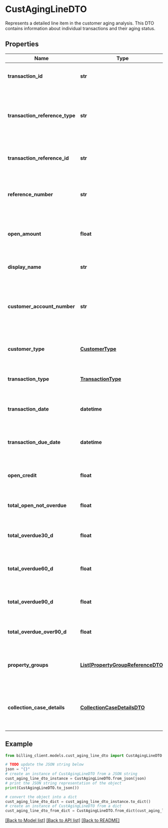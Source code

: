 # CustAgingLineDTO

Represents a detailed line item in the customer aging analysis.  This DTO contains information about individual transactions and their aging status.

## Properties

Name | Type | Description | Notes
------------ | ------------- | ------------- | -------------
**transaction_id** | **str** | The unique identifier of the transaction. | [optional] 
**transaction_reference_type** | **str** | The type of reference for this transaction (e.g., invoice, credit note). | [optional] 
**transaction_reference_id** | **str** | The unique identifier of the referenced transaction. | [optional] 
**reference_number** | **str** | The reference number associated with this transaction. | [optional] 
**open_amount** | **float** | The remaining open amount for this transaction. | [optional] 
**display_name** | **str** | The display name for this transaction. | [optional] 
**customer_account_number** | **str** | The account number of the customer associated with this transaction. | [optional] 
**customer_type** | [**CustomerType**](CustomerType.md) | The type of customer associated with this transaction. | [optional] 
**transaction_type** | [**TransactionType**](TransactionType.md) | The type of transaction (e.g., debit, credit). | [optional] 
**transaction_date** | **datetime** | The date when this transaction was created. | [optional] 
**transaction_due_date** | **datetime** | The date when this transaction is due for payment. | [optional] 
**open_credit** | **float** | The open credit amount for this transaction. | [optional] 
**total_open_not_overdue** | **float** | The amount that is open but not yet overdue. | [optional] 
**total_overdue30_d** | **float** | The amount overdue between 0 and 30 days. | [optional] 
**total_overdue60_d** | **float** | The amount overdue between 30 and 60 days. | [optional] 
**total_overdue90_d** | **float** | The amount overdue between 60 and 90 days. | [optional] 
**total_overdue_over90_d** | **float** | The amount overdue for more than 90 days. | [optional] 
**property_groups** | [**List[PropertyGroupReferenceDTO]**](PropertyGroupReferenceDTO.md) | List of property groups associated with this transaction. | [optional] 
**collection_case_details** | [**CollectionCaseDetailsDTO**](CollectionCaseDetailsDTO.md) | Details about any collection case associated with this transaction. | [optional] 

## Example

```python
from billing_client.models.cust_aging_line_dto import CustAgingLineDTO

# TODO update the JSON string below
json = "{}"
# create an instance of CustAgingLineDTO from a JSON string
cust_aging_line_dto_instance = CustAgingLineDTO.from_json(json)
# print the JSON string representation of the object
print(CustAgingLineDTO.to_json())

# convert the object into a dict
cust_aging_line_dto_dict = cust_aging_line_dto_instance.to_dict()
# create an instance of CustAgingLineDTO from a dict
cust_aging_line_dto_from_dict = CustAgingLineDTO.from_dict(cust_aging_line_dto_dict)
```
[[Back to Model list]](../README.md#documentation-for-models) [[Back to API list]](../README.md#documentation-for-api-endpoints) [[Back to README]](../README.md)


